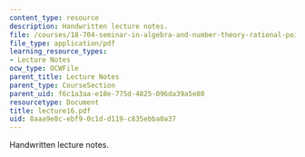 ```yaml
---
content_type: resource
description: Handwritten lecture notes.
file: /courses/18-704-seminar-in-algebra-and-number-theory-rational-points-on-elliptic-curves-fall-2004/8aaa9e8cebf90c1dd119c835ebba0a37_lecture16.pdf
file_type: application/pdf
learning_resource_types:
- Lecture Notes
ocw_type: OCWFile
parent_title: Lecture Notes
parent_type: CourseSection
parent_uid: f6c1a3aa-e18e-775d-4825-096da39a5e80
resourcetype: Document
title: lecture16.pdf
uid: 8aaa9e8c-ebf9-0c1d-d119-c835ebba0a37
---
```

Handwritten lecture notes.

